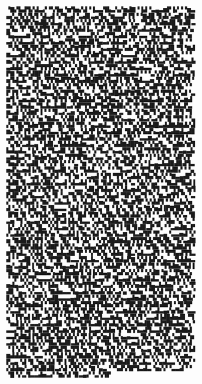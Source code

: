 ▝▇▞▙▟▜▞▟▃▞▝▚▜▅▝▆▜▅▞▟▝▐▃▃▜▙▃▚▞▆▟▇▝▐▟▝▃▄▃▆▛▐▞▝▝▆▃▄▞▃▜▞▞▙▜▝▟▃▟▝▞▜▃▟▝▃▟▊▃▄▜▄▝▆▃▃▛▐▜▝▝▇▟█▝▊▟▞▃▅▛▐▟▇▃▛▞▙▜▛▞▆▟█▞▟▃▄▝▉▜▝▝▞▟▝▃▛▞▙▟▉▜▅▝▞▃▝▜▟▜▞▟▆▟█▝▊▟▊▃▄▜▄▝▛▝█▞▟▜▜▝▄▛▐▞▄▜▟▟▐▃▝▃▛▝▊▟▉▝▃▞▛▃▟▃▅▟▆▝▝▟▉▃▆▞▄▜▄▃▃▃▆▝▛▜▄▟▝▝▞▝▃▞▝▃▃▃▛▞▃▞▛▜▃▟▟▝▇▞▃▃▝▟▃▜▅▃▛▝▛▝▅▃▞▞▟▃▃▟▝▟▃▞▙▃▅▞▜▜▄▜▛▟▊▜▄▃▞▟▟▃▆▝▝▃▚▝▆▜▞▃▙▃▛▝▉▝▝▝▚▜▄▜▙▜▛▟▚▃▟▜▞▞▄▛▇▜▛▜▝▝▚▃▄▟▟▃▚▟▞▜▄▞▟▟▐▟▃▟▉▝▜▝▇▟▆▃▃▟▊▞▅▝▐▝▛▟▚▞▜▟▅▟▝▃▛▟▆▜▄▝▆▜▚▃▃▃▛▝▞▟▜▞▞▜▃▞▙▝▝▝▅▞▚▞▃▜▞▟▞▝▐▃▙▞▙▃▜▝▄▝▐▃▙▟▞▟▊▃▟▃▆▟▛▃▜▜▅▜▃▞▚▜▙▟▅▃▙▃▟▟▟▝▚▃▛▜▜▜▚▃▜▞▝▃▚▛▇▝▃▝▅▝▜▜▚▞▄▜▅▃▅▃▃▝▝▜▅▝▚▟▄▝▛▛▇▝▇▃▛▟█▛▐▟▝▟▄▟▞▞▃▜▜▝▊▃▄▟▜▃▅▟▇▃▅▟▝▝▝▃▚▜▚▛▐▃▅▟▄▜▅▜▟▃▙▝▚▟▚▝▛▛▇▟▛▛▇▜▄▟█▟█▜▚▜▄▟▐▝█▝▇▟▃▃▅▝▛▝▟▛▐▞▟▜▝▟▃▝▆▃▅▝▟▝▇▟▐▞▃▝▟▝▜▞▝▞▜▝▆▜▝▟▚▞▝▞▄▜▃▞▚▟▛▜▞▛▇▜▙▝▝▛▐▜▝▃▙▝▚▜▅▃▄▜▞▜▛▜▄▜▚▃▝▃▞▜▚▟█▟▟▛▇▜▙▜▚▟▜▝▛▜▜▃▚▟▝▃▆▜▝▃▅▃▆▞▅▞▄▝▊▜▜▝▟▛▇▟▟▟▝▜▟▜▅▃▚▝▆▞▛▟▆▟▃▟▆▝▉▟▞▃▆▟▆▞▚▜▅▟▄▝▜▃▙▃▙▟▉▃▞▟▛▜▜▃▛▜▅▛▇▟▉▞▚▝▛▝▇▟▊▞▚▞▆▜▟▃▛▃▆▃▟▝▞▟▆▛▐▝▝▝▊▃▞▃▅▝▅▞▙▟▆▞▅▜▙▞▃▝▆▝▟▝▇▞▜▝▄▞▆▝▉▜▝▜▚▟▉▃▛▞▞▝▅▝▇▟▃▝▞▟▊▟▐▞▝▟▞▝▆▟▉▜▚▃▄▃▝▟▃▞▃▞▛▝█▝▜▜▝▝▄▞▄▝█▞▜▟▅▜▛▜▛▝▉▞▟▟▝▜▚▝▄▃▆▟▃▝▊▜▝▝▚▞▟▜▟▟█▃▟▟▇▟▇▟▞▟▆▞▃▛▐▜▝▃▆▜▜▃▃▜▃▞▛▃▝▟▞▛▐▞▆▃▟▟▊▝▉▟▜▞▙▟▚▃▄▜▃▟▅▟▃▟▊▃▆▝▞▟▇▟▜▟▊▜▜▝▟▟▇▝▛▜▃▟▉▞▅▞▟▝▜▃▚▜▞▝▃▃▆▃▞▝▚▛▐▜▜▝▄▝▄▜▞▃▟▃▄▝▐▟▊▃▜▟▟▟▇▟▆▃▄▝▃▞▚▝▟▟▇▟█▛▇▞▝▞▅▜▃▝▚▟▇▞▆▜▙▟▄▟▃▝▐▞▃▜▝▜▃▟▊▝▟▝█▃▚▝▞▜▃▞▚▃▄▜▜▝▐▟▝▜▜▜▚▛▇▝▛▃▄▃▙▃▆▟▃▞▜▝▆▟▅▜▃▞▆▝▜▜▜▛▇▃▞▃▃▝▅▝▃▝▆▞▆▝▛▝▐▝▐▞▙▞▝▟▛▞▛▜▅▟▚▞▄▟█▝▚▝▞▛▐▞▝▝▃▝▆▝▚▞▞▞▚▝█▝▜▟▛▃▚▝▐▃▄▃▙▟▉▟▉▟▜▃▅▟▚▃▅▟▐▞▙▝▜▜▄▟█▝▄▜▝▜▟▟▃▝▃▝▝▝▜▃▄▞▚▝▛▜▄▜▚▞▟▟▉▞▝▝▄▝▞▜▙▝▝▃▅▝█▃▛▟▝▝▜▝▆▝▝▃▄▟▝▟▜▝▜▜▝▃▟▟▞▜▙▞▙▞▞▝▇▃▄▟▛▝▜▟▇▝▊▃▟▟▞▟▉▞▄▃▟▝▟▃▟▟▝▝▉▝▉▟▚▟▄▜▝▃▝▟▞▞▄▞▝▝▇▃▛▜▙▟▐▜▄▟▛▟▝▃▛▞▆▜▜▃▚▝▝▝▃▃▝▟▊▟▜▟▄▞▞▝▟▃▅▟▞▜▃▜▜▝▜▝▜▜▄▝▆▜▛▟▛▝▄▞▙▃▃▞▙▝▊▝▄▞▜▞▜▞▆▞▜▃▞▟▄▟▝▜▛▞▄▞▜▝▚▝▆▃▆▜▜▝▚▝▃▞▝▜▜▜▄▟▚▝▆▞▝▃▙▃▙▝▚▝▟▃▛▞▅▞▝▜▅▝▇▃▆▜▛▝▞▟▟▜▝▝▚▃▙▞▅▟▝▃▚▝▐▟▞▝▇▝█▃▃▃▝▟▟▝▐▞▙▞▄▝▊▝▐▞▄▝▉▝▅▝▇▞▅▟▐▛▇▜▙▞▙▛▐▛▇▝▉▝▄▜▜▟▞▝█▃▆▝▊▝█▟▝▛▇▝▅▜▙▞▙▟▊▟▟▞▚▜▝▝▃▟▉▝▛▞▃▝█▃▅▝▜▝▄▃▄▞▟▞▞▟▚▟▐▟▄▜▃▃▝▃▙▞▜▟▅▃▜▟▉▞▝▟▄▞▃▞▝▟▅▝▄▝▃▝▐▞▃▞▞▞▙▝█▃▝▞▟▃▅▞▟▝▆▞▄▝▞▃▜▟▜▝▐▝█▝▊▟▉▃▛▝▚▝▝▃▅▟▇▃▛▞▃▟▟▞▛▃▜▜▜▞▅▝▄▃▟▟▐▝▆▃▜▟▝▝▆▞▙▃▆▝▜▃▅▜▛▝▛▃▄▝▃▃▅▟▝▞▅▝▇▟▉▟▚▜▜▝▄▜▃▝▉▞▝▜▝▟▞▝▝▞▛▟█▟▆▟▄▜▜▜▜▟▞▜▙▜▙▝▜▞▃▟▇▝▅▞▟▜▛▟█▟▝▟▇▛▐▞▛▞▄▃▚▟▄▞▆▜▚▜▄▝▞▜▞▝▛▝▆▜▙▝▜▞▜▟▇▟▜▝▆▜▚▟▃▝▞▟▟▝▆▞▚▟▄▟▇▝▛▝▝▞▜▞▙▝▟▟▅▝█▃▚▟▃▃▟▜▝▝▛▜▄▟▜▜▃▟▝▝▃▟█▝▞▟▚▝▛▜▛▝▉▃▃▜▜▃▙▃▝▟▆▞▆▟▄▛▇▝▞▟▐▟▚▞▄▃▃▜▟▟▅▃▅▞▃▟▄▛▐▝▇▜▄▃▜▜▄▃▅▟▐▞▙▝▃▟▝▟▟▟▛▝▞▝▜▟▛▝▜▝▝▜▜▟▆▞▜▟▐▜▙▃▛▃▛▝▅▟▅▃▚▃▆▜▙▟▅▜▝▟▐▞▟▃▄▝▚▟▚▞▞▞▝▝▞▟▇▝▆▝▝▛▇▃▚▝▝▛▐▞▞▜▚▃▃▃▞▟▟▟▜▝█▝▛▟▝▃▄▞▛▝▉▃▄▟▚▟▆▟▉▟▃▝▊▟▇▜▞▞▛▃▅▟▄▃▞▞▚▃▜▝▐▟▅▝▝▜▛▞▆▜▜▜▙▞▃▃▞▝▉▞▛▞▅▟▟▜▄▃▙▟▅▞▝▃▚▝▛▟▊▝▄▃▝▞▃▃▚▝▇▟▅▃▃▜▄▃▟▞▆▃▟▞▟▞▃▞▄▝▅▟▅▝▝▜▞▟▝▜▚▝▚▃▅▝▊▞▅▜▞▝▝▟▛▞▄▟█▃▃▃▄▟▛▞▜▝▝▟▉▞▞▟▚▃▄▟▅▟▉▞▜▞▜▟▞▝▜▝█▟▞▞▛▟▆▜▅▟▆▟▝▝▜▜▝▟▄▜▙▞▜▜▟▜▜▟▅▞▆▜▝▜▛▟▊▟▜▟▊▟▆▜▝▝▉▜▛▞▃▃▛▜▝▝▅▝▐▞▚▜▚▜▙▞▟▝▛▟▛▟▄▝▅▞▃▃▆▟▟▞▙▞▞▃▟▃▄▞▅▜▅▝▃▃▄▝▐▜▚▟▐▟▛▃▟▞▜▝▝▟▄▃▚▟▉▞▅▜▃▃▆▟▄▝▚▜▚▜▝▃▃▟▐▟█▟▅▟▊▝▜▝▅▟▐▞▞▃▃▞▃▟▄▟▉▝▟▝▝▜▟▜▃▟▊▟▚▟▄▜▄▜▃▜▅▟█▞▅▟▜▜▙▟▅▞▚▝▃▃▞▜▚▟▜▝▉▃▛▟▜▃▆▞▆▜▞▛▐▃▄▞▟▟▅▝▛▝▅▜▚▃▟▜▃▃▙▜▛▝▆▟▇▟▃▃▛▟▇▟▐▜▟▜▜▃▜▟▞▟▞▞▝▛▐▞▚▞▅▟▐▃▚▃▄▃▃▝█▞▄▝▚▜▚▝▄▟▅▝▅▃▟▞▚▞▜▟▞▞▞▜▙▞▙▟▉▃▙▜▞▟▄▞▝▜▙▝▜▞▜▃▅▟▐▞▆▝▊▃▜▜▚▞▚▞▟▝▐▝▞▜▝▟▇▝▃▟▛▜▟▜▃▜▜▝▅▝▄▛▇▃▙▜▝▞▞▝▅▝▚▃▄▝▇▞▚▟▚▃▞▟▐▟▆▟▟▟▅▃▝▃▃▝▝▞▜▟▝▟▄▛▇▟▇▞▙▝▝▜▞▟▜▝▟▜▃▞▙▞▞▞▜▝▛▝▞▃▆▃▛▃▄▝▟▝▊▝▅▞▟▟▝▛▐▝█▞▃▜▞▟▉▞▛▝▊▟▆▟▊▜▞▃▙▃▝▞▄▟▃▃▝▞▙▞▝▞▟▟▅▞▃▞▛▟▉▟▉▃▞▟▝▞▛▞▄▝▇▝▄▃▝▝▚▟▚▜▛▜▃▟▃▝▅▞▞▝▃▃▟▝▝▝█▝▞▃▜▃▃▟▅▃▞▝▆▞▟▝▉▃▄▞▝▃▚▜▛
